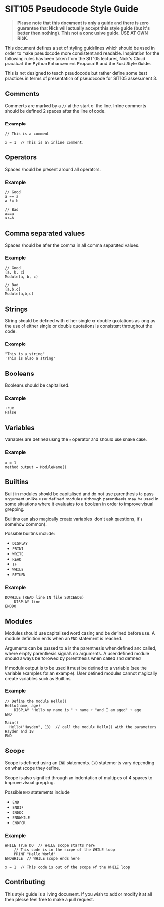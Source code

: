 # SIT105 Pseudocode Style Guide

> **Please note that this document is only a guide and there is zero guarantee that Nick will actually accept this style guide (but it's better then nothing). This not a conclusive guide. USE AT OWN RISK.**

This document defines a set of styling guidelines which should be used in order to make pseudocode more consistent and readable. Inspiration for the following rules has been taken from the SIT105 lectures, Nick's Cloud practical, the Python Enhancement Proposal 8 and the Rust Style Guide.

This is not designed to teach pseudocode but rather define some best practices in terms of presentation of pseudocode for SIT105 assessment 3.

## Comments

Comments are marked by a `//` at the start of the line. Inline comments should be defined 2 spaces after the line of code.

### Example

```
// This is a comment

x = 1  // This is an inline comment.
```

## Operators

Spaces should be present around all operators.

### Example

```
// Good
a == a
a != b

// Bad
a==a
a!=b
```

## Comma separated values

Spaces should be after the comma in all comma separated values.

### Example

```
// Good
[a, b, c]
Module(a, b, c)

// Bad
[a,b,c]
Module(a,b,c)
```

## Strings

String should be defined with either single or double quotations as long as the use of either single or double quotations is consistent throughout the code.

### Example

```
"This is a string"
'This is also a string'
```

## Booleans

Booleans should be capitalised.

### Example

```
True
False
```

## Variables

Variables are defined using the `=` operator and should use snake case.

### Example

```
x = 1
method_output = ModuleName()
```

## Builtins

Built in modules should be capitalised and do not use parenthesis to pass argument unlike user defined modules although parenthesis may be used in some situations where it evaluates to a boolean in order to improve visual grepping.

Builtins can also magically create variables (don't ask questions, it's somehow common).

Possible builtins include:

  - `DISPLAY`
  - `PRINT`
  - `WRITE`
  - `READ`
  - `IF`
  - `WHILE`
  - `RETURN`

### Example

```
DOWHILE (READ line IN file SUCCEEDS)
    DISPLAY line
ENDDO
```

## Modules

Modules should use capitalised word casing and be defined before use. A module definition ends when an `END` statement is reached.

Arguments can be passed to a in the parenthesis when defined and called, where empty parenthesis signals no arguments. A user defined module should always be followed by parenthesis when called and defined.

If module output is to be used it must be defined to a variable (see the variable examples for an example). User defined modules cannot magically create variables such as Builtins.

### Example

```
// Define the module Hello()
Hello(name, age)
    DISPLAY "Hello my name is " + name + "and I am aged" + age
END

Main()
  Hello("Hayden", 18)  // call the module Hello() with the parameters Hayden and 18
END
```

## Scope

Scope is defined using an `END` statements. `END` statements vary depending on what scope they define.

Scope is also signified through an indentation of multiples of 4 spaces to improve visual grepping.

Possible `END` statements include:

  - `END`
  - `ENDIF`
  - `ENDDO`
  - `ENDWHILE`
  - `ENDFOR`

### Example

```
WHILE True DO  // WHILE scope starts here
    // This code is in the scope of the WHILE loop
    PRINT "Hello World"
ENDWHILE  // WHILE scope ends here

x = 1  // This code is out of the scope of the WHILE loop
```

## Contributing

This style guide is a living document. If you wish to add or modify it at all then please feel free to make a pull request.

